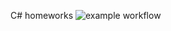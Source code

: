 C# homeworks
![example workflow](https://github.com/github/docs/actions/workflows/main.yml/badge.svg)
